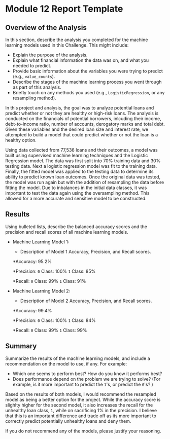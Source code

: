 # Module 12 Report Template

## Overview of the Analysis

In this section, describe the analysis you completed for the machine learning models used in this Challenge. This might include:

* Explain the purpose of the analysis.
* Explain what financial information the data was on, and what you needed to predict.
* Provide basic information about the variables you were trying to predict (e.g., `value_counts`).
* Describe the stages of the machine learning process you went through as part of this analysis.
* Briefly touch on any methods you used (e.g., `LogisticRegression`, or any resampling method).

In this project and analysis, the goal was to analyze potential loans and predict whether or not they are healthy or high-risk loans. The analysis is conducted on the financials of potential borrowers, inlcuding their income, debt-to-income ratio, number of accounts, derogatory marks and total debt. Given these variables and the desired loan size and interest rate, we attempted to build a model that could predict whether or not the loan is a healthy option. 

Using data collected from 77,536 loans and their outcomes, a model was built using supervised machine learning techniques and the Logistic Regression model. The data was first split into 70% training data and 30% testing data. Next a logistic regression model was fit to the training data. Finally, the fitted model was applied to the testing data to determine its ability to predict known loan outcomes. Once the original data was tested, the model was run again but with the addition of resampling the data before fitting the model. Due to inbalances in the initial data classes, it was important to test the data again using the oversampling method. This allowed for a more accurate and sensitive model to be constructed. 

## Results

Using bulleted lists, describe the balanced accuracy scores and the precision and recall scores of all machine learning models.

* Machine Learning Model 1:
  * Description of Model 1 Accuracy, Precision, and Recall scores.
  
  *Accuracy: 95.2%
  
  *Precision: 
      `0` Class: 100%
      `1` Class: 85%
      
  *Recall:
      `0` Class: 99%
      `1` Class: 91%



* Machine Learning Model 2:
  * Description of Model 2 Accuracy, Precision, and Recall scores.

  *Accuracy: 99.4%
  
  *Precision: 
      `0` Class: 100%
      `1` Class: 84%
      
  *Recall:
      `0` Class: 99%
      `1` Class: 99%



## Summary

Summarize the results of the machine learning models, and include a recommendation on the model to use, if any. For example:
* Which one seems to perform best? How do you know it performs best?
* Does performance depend on the problem we are trying to solve? (For example, is it more important to predict the `1`'s, or predict the `0`'s? )

Based on the results of both models, I would recommend the resampled model as being a better option for the project. While the accuracy score is slighlty higher for the second model, it also increases the recall for the unhealthy loan class, `1`, while on sacrificing 1% in the precision. I believe that this is an important difference and trade off as its more important to correctly predict potentially unhealthy loans and deny them. 

If you do not recommend any of the models, please justify your reasoning.
